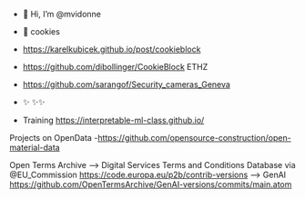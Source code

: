 - 👋 Hi, I’m @mvidonne
- 👀 cookies
- https://karelkubicek.github.io/post/cookieblock 
- https://github.com/dibollinger/CookieBlock  ETHZ
- https://github.com/sarangof/Security_cameras_Geneva

- ✨ ✨✨
- Training https://interpretable-ml-class.github.io/

Projects on OpenData
-https://github.com/opensource-construction/open-material-data

Open Terms Archive  --> Digital Services Terms and Conditions Database via @EU_Commission 
https://code.europa.eu/p2b/contrib-versions
--> GenAI https://github.com/OpenTermsArchive/GenAI-versions/commits/main.atom

<!---
mvidonne/mvidonne is a ✨ special ✨ repository because its `README.md` (this file) appears on your GitHub profile.
You can click the Preview link to take a look at your changes.
--->
